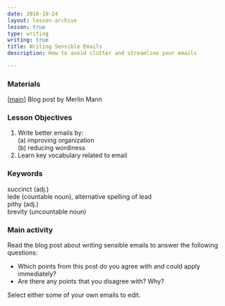```yaml
---
date: 2016-10-24
layout: lesson-archive
lesson: true
type: writing
writing: true
title: Writing Sensible Emails
description: How to avoid clutter and streamline your emails

---
```

### Materials
[<a href="http://www.43folders.com/2005/09/19/writing-sensible-email-messages" target="_blank">main</a>] Blog post by Merlin Mann

### Lesson Objectives  
1. Write better emails by:  
  (a) improving organization  
	(b) reducing wordiness  
2. Learn key vocabulary related to email

### Keywords  
succinct (adj.)  
lede (countable noun), alternative spelling of lead   
pithy (adj.)  
brevity (uncountable noun)  

### Main activity
Read the blog post about writing sensible emails to answer the following questions:

- Which points from this post do you agree with and could apply immediately?
- Are there any points that you disagree with? Why?

Select either some of your own emails to edit.
